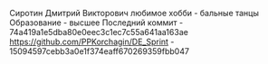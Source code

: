 Сиротин Дмитрий Викторович 
любимое хобби - бальные танцы 
Образование - высшее 
Последний коммит - 74a419a1e5dba80e0eec3c1ec7c55a641aa163ae  
https://github.com/PPKorchagin/DE_Sprint - 15094597cebb3a0e1f374eaff670269359fbb047
